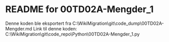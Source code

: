 # README for 00TD02A-Mengder_1
Denne koden ble eksportert fra C:\WikiMigration\git\code_dump\00TD02A-Mengder.md
Link til denne koden: C:\WikiMigration\git\code_repo\Python\00TD02A-Mengder_1.py
